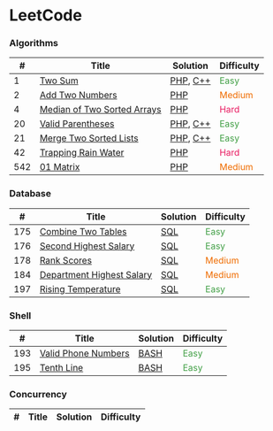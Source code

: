LeetCode
========

### Algorithms

| # | Title | Solution | Difficulty |
|---| ----- | -------- | ---------- |
|1|[Two Sum](https://leetcode.com/problems/two-sum/) |[PHP](./algorithms/php/1.TwoSum.php), [C++](./algorithms/cpp/1.TwoSum.cpp)|<span style="color: rgb(67, 160, 71)">Easy</span>|
|2|[Add Two Numbers](https://leetcode.com/problems/add-two-numbers/) |[PHP](./algorithms/php/2.AddTwoNumbers.php)|<span style="color: rgb(239, 108, 0)">Medium</span>|
|4|[Median of Two Sorted Arrays](https://leetcode.com/problems/median-of-two-sorted-arrays/) |[PHP](./algorithms/php/4.MedianofTwoSortedArrays.php)|<span style="color: rgb(233, 30, 99)">Hard</span>|
|20|[Valid Parentheses](https://leetcode.com/problems/valid-parentheses/) |[PHP](./algorithms/php/20.ValidParentheses.php), [C++](./algorithms/cpp/20.ValidParentheses.cpp)|<span style="color: rgb(67, 160, 71)">Easy</span>|
|21|[Merge Two Sorted Lists](https://leetcode.com/problems/merge-two-sorted-lists/) |[PHP](./algorithms/php/21.MergeTwoSortedLists.php), [C++](./algorithms/cpp/21.MergeTwoSortedLists.cpp)|<span style="color: rgb(67, 160, 71)">Easy</span>|
|42|[Trapping Rain Water](https://leetcode.com/problems/trapping-rain-water/) |[PHP](./algorithms/php/42.TrappingRainWater.php)|<span style="color: rgb(233, 30, 99)">Hard</span>|
|542|[01 Matrix](https://leetcode.com/problems/01-matrix/) |[PHP](./algorithms/php/542.01Matrix.php)|<span style="color: rgb(239, 108, 0)">Medium</span>|

### Database

| # | Title | Solution | Difficulty |
|---| ----- | -------- | ---------- |
|175|[Combine Two Tables](https://leetcode.com/problems/combine-two-tables/)|[SQL](./database/175.CombineTwoTables.sql)|<span style="color: rgb(67, 160, 71)">Easy</span>|
|176|[Second Highest Salary](https://leetcode.com/problems/second-highest-salary/)|[SQL](./database/176.SecondHighestSalary.sql)|<span style="color: rgb(67, 160, 71)">Easy</span>|
|178|[Rank Scores](https://leetcode.com/problems/rank-scores/)|[SQL](./database/178.RankScores.sql)|<span style="color: rgb(239, 108, 0)">Medium</span>|
|184|[Department Highest Salary](https://leetcode.com/problems/department-highest-salary/)|[SQL](./database/184.DepartmentHighestSalary.sql)|<span style="color: rgb(239, 108, 0)">Medium</span>|
|197|[Rising Temperature](https://leetcode.com/problems/rising-temperature/)|[SQL](./database/197.RisingTemperature.sql)|<span style="color: rgb(67, 160, 71)">Easy</span>|

### Shell

| # | Title | Solution | Difficulty |
|---| ----- | -------- | ---------- |
|193|[Valid Phone Numbers](https://leetcode.com/problems/valid-phone-numbers/) |[BASH](./shell/193.ValidPhoneNumbers.sh)|<span style="color: rgb(67, 160, 71)">Easy</span>|
|195|[Tenth Line](https://leetcode.com/problems/tenth-line/) |[BASH](./shell/195.TenthLine.sh)|<span style="color: rgb(67, 160, 71)">Easy</span>|

### Concurrency

| # | Title | Solution | Difficulty |
|---| ----- | -------- | ---------- |


